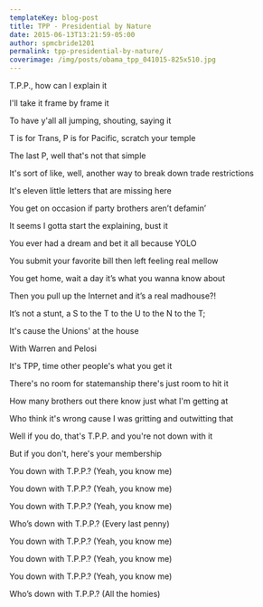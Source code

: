 ```yaml
---
templateKey: blog-post
title: TPP - Presidential by Nature
date: 2015-06-13T13:21:59-05:00   
author: spmcbride1201
permalink: tpp-presidential-by-nature/
coverimage: /img/posts/obama_tpp_041015-825x510.jpg
---
```


T.P.P., how can I explain it

I'll take it frame by frame it

To have y'all all jumping, shouting, saying it

T is for Trans, P is for Pacific, scratch your temple

The last P, well that's not that simple

It's sort of like, well, another way to break down trade restrictions

It's eleven little letters that are missing here

You get on occasion if party brothers aren’t defamin’

It seems I gotta start the explaining, bust it

You ever had a dream and bet it all because YOLO

You submit your favorite bill then left feeling real mellow

You get home, wait a day it’s what you wanna know about

Then you pull up the Internet and it’s a real madhouse?!

It’s not a stunt, a S to the T to the U to the N to the T;

It's cause the Unions' at the house

With Warren and Pelosi

It's TPP, time other people's what you get it

There's no room for statemanship there's just room to hit it

How many brothers out there know just what I'm getting at

Who think it's wrong cause I was gritting and outwitting that

Well if you do, that's T.P.P. and you're not down with it

But if you don't, here's your membership

You down with T.P.P.? (Yeah, you know me)

You down with T.P.P.? (Yeah, you know me)

You down with T.P.P.? (Yeah, you know me)

Who’s down with T.P.P.? (Every last penny)

You down with T.P.P.? (Yeah, you know me)

You down with T.P.P.? (Yeah, you know me)

You down with T.P.P.? (Yeah, you know me)

Who’s down with T.P.P.? (All the homies)
